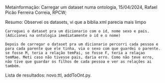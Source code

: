 Metainformação: Carregar um dataset numa ontologia, 15/04/2024, Rafael Picão Ferreira Correia, RPCW;

Resumo: 
    Observei os datasets, vi que a biblia.xml parecia mais limpo

    Carreguei o dataset pra um dicionario com o id, nome sexo e pais. (Adicionei na ontologia imediatamente o id e o nome)

    Depois de carregar o dataset pra um dicionario percorri cada pessoa e para cada parente que ele tinha, via o sexo com que guardei o parente. se fosse M, teria a relação temPai, se fosse F, teria a relaçao temMae. Meti caso não tivesse pais, daria erro. Como não teve erro, não tive que guardar os filhos de cada pessoa e ver as relações ai também.

Lista de resultados: novo.ttl, addToOnt.py.

